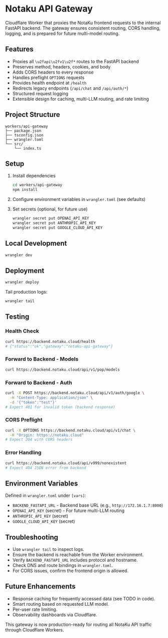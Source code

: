 # Notaku API Gateway

Cloudflare Worker that proxies the NotaKu frontend requests to the internal FastAPI backend. The gateway ensures consistent routing, CORS handling, logging, and is prepared for future multi-model routing.

## Features

- Proxies all `\u2fapi\u2fv1\u2f*` routes to the FastAPI backend
- Preserves method, headers, cookies, and body
- Adds CORS headers to every response
- Handles preflight `OPTIONS` requests
- Provides health endpoint at `/health`
- Redirects legacy endpoints (`/api/chat` and `/api/auth/*`)
- Structured request logging
- Extensible design for caching, multi-LLM routing, and rate limiting

## Project Structure

```
workers/api-gateway
├── package.json
├── tsconfig.json
├── wrangler.toml
└── src/
    └── index.ts
```

## Setup

1. Install dependencies
   ```bash
   cd workers/api-gateway
   npm install
   ```

2. Configure environment variables in `wrangler.toml` (see defaults)

3. Set secrets (optional, for future use)
   ```bash
   wrangler secret put OPENAI_API_KEY
   wrangler secret put ANTHROPIC_API_KEY
   wrangler secret put GOOGLE_CLOUD_API_KEY
   ```

## Local Development

```bash
wrangler dev
```

## Deployment

```bash
wrangler deploy
```

Tail production logs:
```bash
wrangler tail
```

## Testing

### Health Check
```bash
curl https://backend.notaku.cloud/health
# {"status":"ok","gateway":"notaku-api-gateway"}
```

### Forward to Backend - Models
```bash
curl https://backend.notaku.cloud/api/v1/pop/models
```

### Forward to Backend - Auth
```bash
curl -X POST https://backend.notaku.cloud/api/v1/auth/google \
  -H "Content-Type: application/json" \
  -d '{"token":"test"}'
# Expect 401 for invalid token (backend response)
```

### CORS Preflight
```bash
curl -X OPTIONS https://backend.notaku.cloud/api/v1/chat \
  -H "Origin: https://notaku.cloud"
# Expect 204 with CORS headers
```

### Error Handling
```bash
curl https://backend.notaku.cloud/api/v999/nonexistent
# Expect 404 JSON error from backend
```

## Environment Variables

Defined in `wrangler.toml` under `[vars]`:
- `BACKEND_FASTAPI_URL` - Backend base URL (e.g., `http://172.16.1.7:8000`)
- `OPENAI_API_KEY` (secret) - For future multi-LLM routing
- `ANTHROPIC_API_KEY` (secret)
- `GOOGLE_CLOUD_API_KEY` (secret)

## Troubleshooting

- Use `wrangler tail` to inspect logs.
- Ensure the backend is reachable from the Worker environment.
- Verify `BACKEND_FASTAPI_URL` includes protocol and hostname.
- Check DNS and route bindings in `wrangler.toml`.
- For CORS issues, confirm the frontend origin is allowed.

## Future Enhancements

- Response caching for frequently accessed data (see TODO in code).
- Smart routing based on requested LLM model.
- Per-user rate limiting.
- Observability dashboards via Cloudflare.

This gateway is now production-ready for routing all NotaKu API traffic through Cloudflare Workers.
